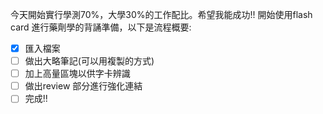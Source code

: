 今天開始實行學測70%，大學30%的工作配比。希望我能成功!!
開始使用flash card 進行藥劑學的背誦準備，以下是流程概要:
- [x] 匯入檔案
- [ ] 做出大略筆記(可以用複製的方式)
- [ ] 加上高量區塊以供字卡辨識
- [ ] 做出review 部分進行強化連結
- [ ] 完成!!